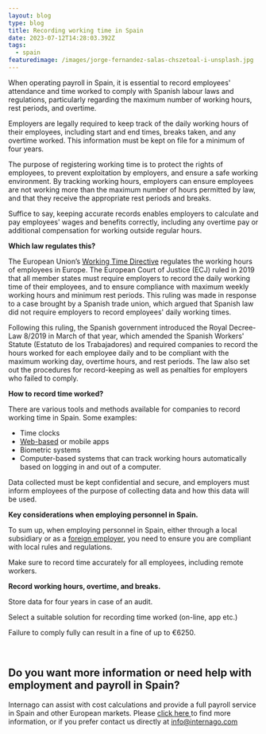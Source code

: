 ```yaml
---
layout: blog
type: blog
title: Recording working time in Spain
date: 2023-07-12T14:28:03.392Z
tags:
  - spain
featuredimage: /images/jorge-fernandez-salas-chszetoal-i-unsplash.jpg
---
```

When operating payroll in Spain, it is essential to record employees' attendance and time worked to comply with Spanish labour laws and regulations, particularly regarding the maximum number of working hours, rest periods, and overtime.

Employers are legally required to keep track of the daily working hours of their employees, including start and end times, breaks taken, and any overtime worked. This information must be kept on file for a minimum of four years.

The purpose of registering working time is to protect the rights of employees, to prevent exploitation by employers, and ensure a safe working environment. By tracking working hours, employers can ensure employees are not working more than the maximum number of hours permitted by law, and that they receive the appropriate rest periods and breaks.

Suffice to say, keeping accurate records enables employers to calculate and pay employees' wages and benefits correctly, including any overtime pay or additional compensation for working outside regular hours.

**Which law regulates this?**

The European Union’s [Working Time Directive](https://ec.europa.eu/social/main.jsp?catId=706&langId=en&intPageId=205) regulates the working hours of employees in Europe. The European Court of Justice (ECJ) ruled in 2019 that all member states must require employers to record the daily working time of their employees, and to ensure compliance with maximum weekly working hours and minimum rest periods. This ruling was made in response to a case brought by a Spanish trade union, which argued that Spanish law did not require employers to record employees' daily working times.

Following this ruling, the Spanish government introduced the Royal Decree-Law 8/2019 in March of that year, which amended the Spanish Workers' Statute (Estatuto de los Trabajadores) and required companies to record the hours worked for each employee daily and to be compliant with the maximum working day, overtime hours, and rest periods. The law also set out the procedures for record-keeping as well as penalties for employers who failed to comply.

**How to record time worked?**

There are various tools and methods available for companies to record working time in Spain. Some examples:

* Time clocks
* [Web-based](https://www.internago.com/payroll) or mobile apps  
* Biometric systems
* Computer-based systems that can track working hours automatically based on logging in and out of a computer.

Data collected must be kept confidential and secure, and employers must inform employees of the purpose of collecting data and how this data will be used.

**Key considerations when employing personnel in Spain.**

To sum up, when employing personnel in Spain, either through a local subsidiary or as a [foreign employer](https://www.internago.com/register-as-foreign-employer), you need to ensure you are compliant with local rules and regulations.

Make sure to record time accurately for all employees, including remote workers.

**Record working hours, overtime, and breaks.**

Store data for four years in case of an audit.

Select a suitable solution for recording time worked (on-line, app etc.)

Failure to comply fully can result in a fine of up to €6250.

 

## Do you want more information or need help with employment and payroll in Spain?

Internago can assist with cost calculations and provide a full payroll service in Spain and other European markets. Please [click ](https://www.internago.com/services/)[here ](https://www.internago.com/services/)to find more information, or if you prefer contact us directly at [info@internago.com](mailto:info@internago.com)